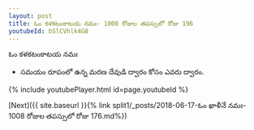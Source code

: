 ```yaml
---
layout: post
title: ఓం కళకటంకాటయ నమః- 1008 రోజుల తపస్సులో రోజు 196
youtubeId: bSlCVhlk4G8
---
```

 
 
 ఓం కళకటంకాటయ నమః  
 
 -  సమయం రూపంలో ఉన్న మరణ దేవుడి ద్వారం కోసం ఎవరు ద్వారం. 
 
  
 
  
 
 
 
 
 
 


{% include youtubePlayer.html id=page.youtubeId %}
 
[Next]({{ site.baseurl }}{% link  split1/_posts/2018-06-17-ఓం ఖాళీనే నమః- 1008 రోజుల తపస్సులో రోజు 176.md%})
 

